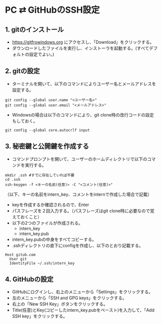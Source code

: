 # PC ⇄ GitHubのSSH設定

## 1. gitのインストール
- https://gitfrowindows.org にアクセスし、「Download」をクリックする。
- ダウンロードしたファイルを実行し、インストーラを起動する。(すべてデフォルトの設定でよい。)

## 2. gitの設定
- ターミナルを開いて、以下のコマンドによりユーザー名とメールアドレスを設定する。
```
git config --global user.name "<ユーザー名>"
git config --global user.email "<メールアドレス>" 
```

- Windowsの場合は以下のコマンドにより、git clone時の改行コードの設定もしておく。
```
git config --global core.autocrlf input
```

## 3. 秘密鍵と公開鍵を作成する
- コマンドプロンプトを開いて、ユーザーのホームディレクトリで以下のコマンドを実行する。
```
mkdir .ssh #すでに存在していれば不要
cd .ssh
ssh-keygen -f <キーの名前(任意)> -C "<コメント(任意)>"
```

（以下、キーの名前をintern_key、コメントをinternで作成した場合で記載）

- keyを作成するか確認されるので、Enter
- パスフレーズを２回入力する。（パスフレーズはgit clone時に必要なので覚えておくこと）
- 以下の2つのファイルが作成される。
  - intern_key
  - intern_key.pub
- intern_key.pubの中身をすべてコピーする。
- .sshディレクトリの直下にconfigを作成し、以下のとおり記載する。
```
Host gitub.com
  User git
  IdentityFile ~/.ssh/intern_key
```

## 4. GitHubの設定
- GitHubにログインし、右上のメニューから「Settings」をクリックする。
- 左のメニューから「SSH and GPG keys」をクリックする。
- 右上の「New SSH Key」ボタンをクリックする。
- Title(任意)とKey(コピーしたintern_key.pubをペースト)を入力して、「Add SSH key」をクリックする。
